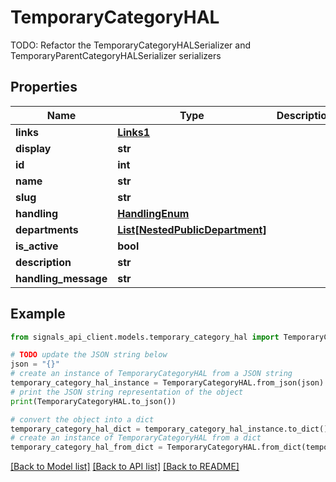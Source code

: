# TemporaryCategoryHAL

TODO: Refactor the TemporaryCategoryHALSerializer and TemporaryParentCategoryHALSerializer serializers

## Properties

Name | Type | Description | Notes
------------ | ------------- | ------------- | -------------
**links** | [**Links1**](Links1.md) |  | 
**display** | **str** |  | [readonly] 
**id** | **int** |  | [readonly] 
**name** | **str** |  | 
**slug** | **str** |  | [readonly] 
**handling** | [**HandlingEnum**](HandlingEnum.md) |  | [optional] 
**departments** | [**List[NestedPublicDepartment]**](NestedPublicDepartment.md) |  | [readonly] 
**is_active** | **bool** |  | [optional] 
**description** | **str** |  | [optional] 
**handling_message** | **str** |  | [optional] 

## Example

```python
from signals_api_client.models.temporary_category_hal import TemporaryCategoryHAL

# TODO update the JSON string below
json = "{}"
# create an instance of TemporaryCategoryHAL from a JSON string
temporary_category_hal_instance = TemporaryCategoryHAL.from_json(json)
# print the JSON string representation of the object
print(TemporaryCategoryHAL.to_json())

# convert the object into a dict
temporary_category_hal_dict = temporary_category_hal_instance.to_dict()
# create an instance of TemporaryCategoryHAL from a dict
temporary_category_hal_from_dict = TemporaryCategoryHAL.from_dict(temporary_category_hal_dict)
```
[[Back to Model list]](../README.md#documentation-for-models) [[Back to API list]](../README.md#documentation-for-api-endpoints) [[Back to README]](../README.md)


